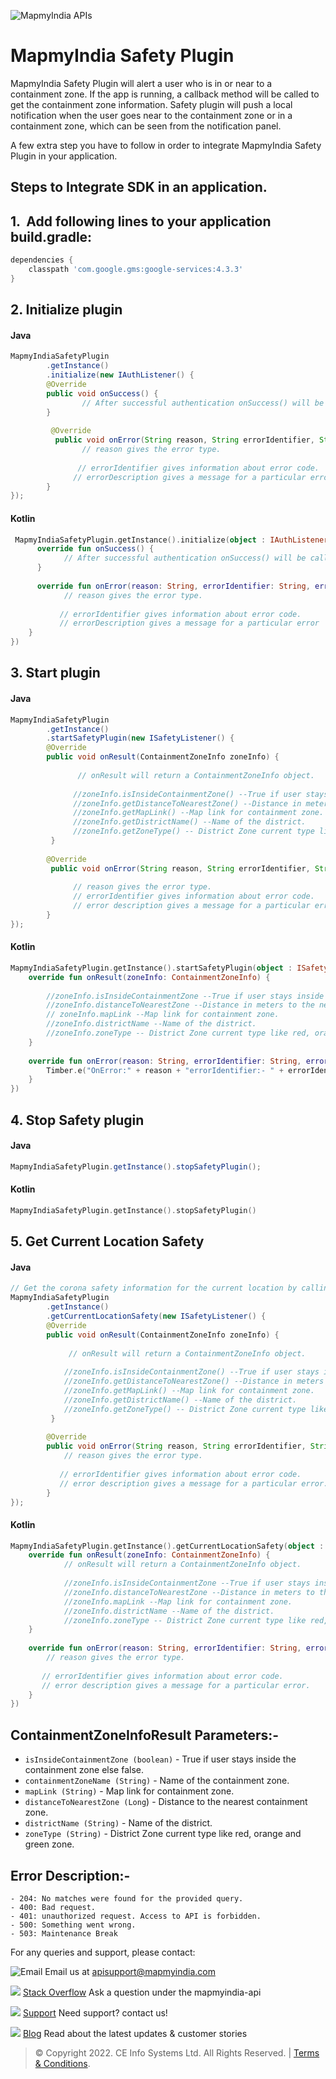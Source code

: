 ![MapmyIndia APIs](https://www.mapmyindia.com/api/img/mapmyindia-api.png)
# MapmyIndia Safety Plugin
MapmyIndia Safety Plugin will alert a user who is in or near to a containment zone. If the app is running, a callback method will be called to get the containment zone information. Safety plugin will push a local notification when the user goes near to the containment zone or in a containment zone, which can be seen from the notification panel.

A few extra step you have to follow in order to integrate MapmyIndia Safety Plugin in your application.

## Steps to Integrate SDK in an application.


## 1. ​ Add following lines to your application build.gradle:
``` groovy
dependencies {
    classpath ​'com.google.gms:google-services:4.3.3'
}
```

## 2. Initialize plugin

#### Java
``` java
MapmyIndiaSafetyPlugin  
        .getInstance()  
        .initialize(new IAuthListener() {  
        @Override  
        public void onSuccess() {  
                // After successful authentication onSuccess() will be called.  
        }  
  
         @Override  
          public void onError(String reason, String errorIdentifier, String errorDescription) {  
                // reason gives the error type.  
  
               // errorIdentifier gives information about error code.  
              // errorDescription gives a message for a particular error. 
        }  
});
```

#### Kotlin
```kotlin
 MapmyIndiaSafetyPlugin.getInstance().initialize(object : IAuthListener {  
      override fun onSuccess() {  
            // After successful authentication onSuccess() will be called.    
      }  
  
      override fun onError(reason: String, errorIdentifier: String, errorDescription: String) {  
            // reason gives the error type.  
  
           // errorIdentifier gives information about error code.  
           // errorDescription gives a message for a particular error
    }  
})
```
## 3. Start plugin

#### Java
```java
MapmyIndiaSafetyPlugin  
        .getInstance()  
        .startSafetyPlugin(new ISafetyListener() {  
        @Override  
        public void onResult(ContainmentZoneInfo zoneInfo) {  
  
               // onResult will return a ContainmentZoneInfo object.  
  
              //zoneInfo.isInsideContainmentZone() --True if user stays inside the containment zone else false.  
              //zoneInfo.getDistanceToNearestZone() --Distance in meters to the nearest containment zone.  
              //zoneInfo.getMapLink() --Map link for containment zone.  
              //zoneInfo.getDistrictName() --Name of the district.  
              //zoneInfo.getZoneType() -- District Zone current type like red, orange and green zone.  
         }   
  
        @Override  
         public void onError(String reason, String errorIdentifier, String errorDescription) {  
               
              // reason gives the error type.  
              // errorIdentifier gives information about error code.  
              // error description gives a message for a particular error.  
        }  
});
```

#### Kotlin
```kotlin
MapmyIndiaSafetyPlugin.getInstance().startSafetyPlugin(object : ISafetyListener {  
    override fun onResult(zoneInfo: ContainmentZoneInfo) {  
   
        //zoneInfo.isInsideContainmentZone --True if user stays inside the containment zone else false.  
        //zoneInfo.distanceToNearestZone --Distance in meters to the nearest containment zone.    
        // zoneInfo.mapLink --Map link for containment zone.  
        //zoneInfo.districtName --Name of the district.  
        //zoneInfo.zoneType -- District Zone current type like red, orange and green zone. 
    }  
  
    override fun onError(reason: String, errorIdentifier: String, errorDescription: String) {  
        Timber.e("OnError:" + reason + "errorIdentifier:- " + errorIdentifier)  
    }  
})
```
## 4. Stop Safety plugin

#### Java
```java
MapmyIndiaSafetyPlugin.getInstance().stopSafetyPlugin();
```

#### Kotlin
```kotlin
MapmyIndiaSafetyPlugin.getInstance().stopSafetyPlugin()
```
## 5. Get Current Location Safety

#### Java
```java
// Get the corona safety information for the current location by calling following method.
MapmyIndiaSafetyPlugin  
        .getInstance()  
        .getCurrentLocationSafety(new ISafetyListener() {  
        @Override  
        public void onResult(ContainmentZoneInfo zoneInfo) {  
 
             // onResult will return a ContainmentZoneInfo object.  
  
            //zoneInfo.isInsideContainmentZone() --True if user stays inside the containment zone else false.  
            //zoneInfo.getDistanceToNearestZone() --Distance in meters to the nearest containment zone.  
            //zoneInfo.getMapLink() --Map link for containment zone.  
            //zoneInfo.getDistrictName() --Name of the district.  
            //zoneInfo.getZoneType() -- District Zone current type like red, orange and green zone.  
         }  
  
        @Override  
        public void onError(String reason, String errorIdentifier, String errorDescription) {  
            // reason gives the error type.  
  
           // errorIdentifier gives information about error code.  
           // error description gives a message for a particular error.  
        }  
});
```

#### Kotlin
```kotlin
MapmyIndiaSafetyPlugin.getInstance().getCurrentLocationSafety(object : ISafetyListener {  
    override fun onResult(zoneInfo: ContainmentZoneInfo) {  
            // onResult will return a ContainmentZoneInfo object.  
  
            //zoneInfo.isInsideContainmentZone --True if user stays inside the containment zone else false.  
            //zoneInfo.distanceToNearestZone --Distance in meters to the nearest containment zone.  
            //zoneInfo.mapLink --Map link for containment zone.  
            //zoneInfo.districtName --Name of the district.  
            //zoneInfo.zoneType -- District Zone current type like red, orange and green zone.
    }  
  
    override fun onError(reason: String, errorIdentifier: String, errorDescription: String) {  
        // reason gives the error type.  
  
       // errorIdentifier gives information about error code.  
       // error description gives a message for a particular error.    
    }  
})
```
## ContainmentZoneInfo ​Result Parameters:-

- `isInsideContainmentZone (boolean)`​ - True if user stays inside the containment zone else false.
- `containmentZoneName (String)`​ ​- Name of the containment zone.
- `mapLink (String)` ​- Map link for containment zone.
- `distanceToNearestZone (Long`) ​- Distance to the nearest containment zone.
- `districtName (String)`​ - Name of the district.
- `zoneType (String)`​ - District Zone current type like red, orange and green zone.

## Error Description:-

    - 204: No matches were found for the provided query.
    - 400: Bad request.
    - 401: unauthorized request. Access to API is forbidden.
    - 500: Something went wrong.
    - 503: Maintenance Break

For any queries and support, please contact:

![Email](https://www.google.com/a/cpanel/mapmyindia.co.in/images/logo.gif?service=google_gsuite)
Email us at [apisupport@mapmyindia.com](mailto:apisupport@mapmyindia.com)

![](https://www.mapmyindia.com/api/img/icons/stack-overflow.png)
[Stack Overflow](https://stackoverflow.com/questions/tagged/mapmyindia-api)
Ask a question under the mapmyindia-api

![](https://www.mapmyindia.com/api/img/icons/support.png)
[Support](https://www.mapmyindia.com/api/index.php#f_cont)
Need support? contact us!

![](https://www.mapmyindia.com/api/img/icons/blog.png)
[Blog](http://www.mapmyindia.com/blog/)
Read about the latest updates & customer stories


> © Copyright 2022. CE Info Systems Ltd. All Rights Reserved. | [Terms & Conditions](http://www.mapmyindia.com/api/terms-&-conditions).

